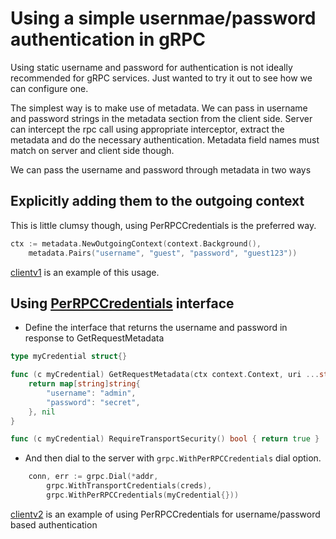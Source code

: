 # Using a simple usernmae/password authentication in gRPC

Using static username and password for authentication is not ideally recommended for gRPC services. Just wanted to try it out to see how we can configure one.

The simplest way is to make use of metadata. We can pass in username and password strings in the metadata section from the client side. Server can intercept the rpc call using appropriate interceptor, extract the metadata and do the necessary authentication. Metadata field names must match on server and client side though.

We can pass the username and password through metadata in two ways

## Explicitly adding them to the outgoing context

This is little clumsy though, using PerRPCCredentials is the preferred way.

```go
ctx := metadata.NewOutgoingContext(context.Background(),
    metadata.Pairs("username", "guest", "password", "guest123"))
```

[clientv1](clientv1/main.go) is an example of this usage.

## Using [PerRPCCredentials](https://pkg.go.dev/google.golang.org/grpc@v1.54.0/credentials#PerRPCCredentials) interface

- Define the interface that returns the username and password in response to GetRequestMetadata

```go
type myCredential struct{}

func (c myCredential) GetRequestMetadata(ctx context.Context, uri ...string) (map[string]string, error) {
	return map[string]string{
		"username": "admin",
		"password": "secret",
	}, nil
}

func (c myCredential) RequireTransportSecurity() bool { return true }
```

- And then dial to the server with `grpc.WithPerRPCCredentials` dial option.

```go
	conn, err := grpc.Dial(*addr,
		grpc.WithTransportCredentials(creds),
		grpc.WithPerRPCCredentials(myCredential{}))
```

[clientv2](clientv2/main.go) is an example of using PerRPCCredentials for username/password based authentication